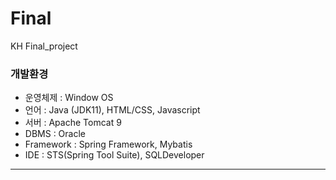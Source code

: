 # Final
KH Final_project


### 개발환경

- 운영체제 : Window OS
- 언어 : Java (JDK11), HTML/CSS, Javascript
- 서버 : Apache Tomcat 9
- DBMS : Oracle
- Framework : Spring Framework, Mybatis
- IDE : STS(Spring Tool Suite), SQLDeveloper
<hr>
